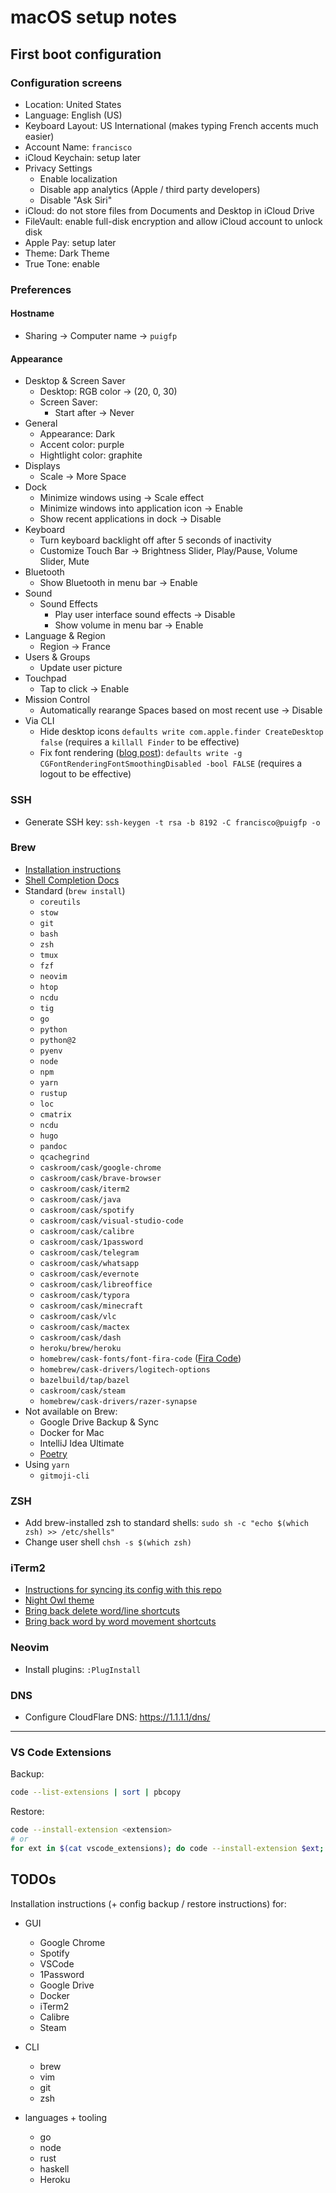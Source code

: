 # macOS setup notes

## First boot configuration

### Configuration screens

- Location: United States
- Language: English (US)
- Keyboard Layout: US International (makes typing French accents much easier)
- Account Name: `francisco`
- iCloud Keychain: setup later
- Privacy Settings
    - Enable localization
    - Disable app analytics (Apple / third party developers)
    - Disable "Ask Siri"
- iCloud: do not store files from Documents and Desktop in iCloud Drive
- FileVault: enable full-disk encryption and allow iCloud account to unlock disk
- Apple Pay: setup later
- Theme: Dark Theme
- True Tone: enable

### Preferences

#### Hostname

- Sharing -> Computer name -> `puigfp`

#### Appearance

- Desktop & Screen Saver
    - Desktop: RGB color -> (20, 0, 30)
    - Screen Saver:
        - Start after -> Never
- General
    - Appearance: Dark
    - Accent color: purple
    - Hightlight color: graphite
- Displays
    - Scale -> More Space
- Dock
    - Minimize windows using -> Scale effect
    - Minimize windows into application icon -> Enable
    - Show recent applications in dock -> Disable
- Keyboard
    - Turn keyboard backlight off after 5 seconds of inactivity
    - Customize Touch Bar -> Brightness Slider, Play/Pause, Volume Slider, Mute
- Bluetooth
    - Show Bluetooth in menu bar -> Enable
- Sound
    - Sound Effects
        - Play user interface sound effects -> Disable
        - Show volume in menu bar -> Enable
- Language & Region
    - Region -> France
- Users & Groups
    - Update user picture
- Touchpad
    - Tap to click -> Enable
- Mission Control
    - Automatically rearange Spaces based on most recent use -> Disable
- Via CLI
    - Hide desktop icons `defaults write com.apple.finder CreateDesktop false` (requires a `killall Finder` to be effective)
    - Fix font rendering ([blog post](https://ahmadawais.com/fix-macos-mojave-font-rendering-issue/)): `defaults write -g CGFontRenderingFontSmoothingDisabled -bool FALSE` (requires a logout to be effective)

### SSH

- Generate SSH key: `ssh-keygen -t rsa -b 8192 -C francisco@puigfp -o`

### Brew

- [Installation instructions](https://brew.sh/)
- [Shell Completion Docs](https://docs.brew.sh/Shell-Completion)
- Standard (`brew install`)
    - `coreutils`
    - `stow`
    - `git`
    - `bash`
    - `zsh`
    - `tmux`
    - `fzf`
    - `neovim`
    - `htop`
    - `ncdu`
    - `tig`
    - `go`
    - `python`
    - `python@2`
    - `pyenv`
    - `node`
    - `npm`
    - `yarn`
    - `rustup`
    - `loc`
    - `cmatrix`
    - `ncdu`
    - `hugo`
    - `pandoc`
    - `qcachegrind`
    - `caskroom/cask/google-chrome`
    - `caskroom/cask/brave-browser`
    - `caskroom/cask/iterm2`
    - `caskroom/cask/java`
    - `caskroom/cask/spotify`
    - `caskroom/cask/visual-studio-code`
    - `caskroom/cask/calibre`
    - `caskroom/cask/1password`
    - `caskroom/cask/telegram`
    - `caskroom/cask/whatsapp`
    - `caskroom/cask/evernote`
    - `caskroom/cask/libreoffice`
    - `caskroom/cask/typora`
    - `caskroom/cask/minecraft`
    - `caskroom/cask/vlc`
    - `caskroom/cask/mactex`
    - `caskroom/cask/dash`
    - `heroku/brew/heroku`
    - `homebrew/cask-fonts/font-fira-code` ([Fira Code](https://github.com/tonsky/FiraCode))
    - `homebrew/cask-drivers/logitech-options`
    - `bazelbuild/tap/bazel`
    - `caskroom/cask/steam`
    - `homebrew/cask-drivers/razer-synapse`
- Not available on Brew:
    - Google Drive Backup & Sync
    - Docker for Mac
    - IntelliJ Idea Ultimate
    - [Poetry](https://poetry.eustace.io/docs/#installation)
- Using `yarn`
    - `gitmoji-cli`

### ZSH

- Add brew-installed zsh to standard shells: `sudo sh -c "echo $(which zsh) >> /etc/shells"`
- Change user shell `chsh -s $(which zsh)`

### iTerm2

- [Instructions for syncing its config with this repo](http://stratus3d.com/blog/2015/02/28/sync-iterm2-profile-with-dotfiles-repository/)
- [Night Owl theme](https://github.com/nickcernis/iterm2-night-owl)
- [Bring back delete word/line shortcuts](https://stackoverflow.com/questions/12335787/with-iterm2-on-mac-how-to-delete-forward-a-word-from-cursor-on-command-line)
- [Bring back word by word movement shortcuts](https://apple.stackexchange.com/questions/154292/iterm-going-one-word-backwards-and-forwards)

### Neovim

- Install plugins: `:PlugInstall`

### DNS

- Configure CloudFlare DNS: https://1.1.1.1/dns/

----------


### VS Code Extensions

Backup:

```bash
code --list-extensions | sort | pbcopy
```

Restore:

```bash
code --install-extension <extension>
# or
for ext in $(cat vscode_extensions); do code --install-extension $ext; done
```

## TODOs

Installation instructions (+ config backup / restore instructions) for:

- GUI
    - Google Chrome
    - Spotify
    - VSCode
    - 1Password
    - Google Drive
    - Docker
    - iTerm2
    - Calibre
    - Steam

- CLI
    - brew
    - vim
    - git
    - zsh

- languages + tooling
    - go
    - node
    - rust
    - haskell
    - Heroku

